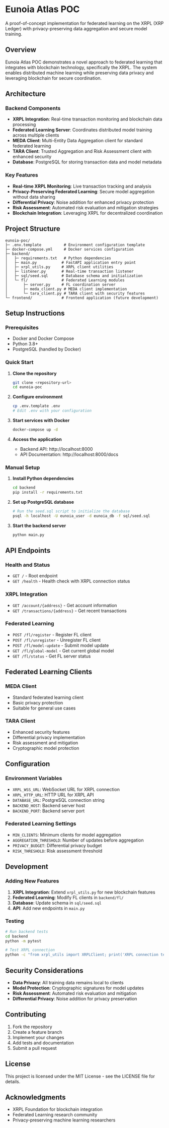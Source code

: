 # Eunoia Atlas POC

A proof-of-concept implementation for federated learning on the XRPL (XRP Ledger) with privacy-preserving data aggregation and secure model training.

## Overview

Eunoia Atlas POC demonstrates a novel approach to federated learning that integrates with blockchain technology, specifically the XRPL. The system enables distributed machine learning while preserving data privacy and leveraging blockchain for secure coordination.

## Architecture

### Backend Components

- **XRPL Integration**: Real-time transaction monitoring and blockchain data processing
- **Federated Learning Server**: Coordinates distributed model training across multiple clients
- **MEDA Client**: Multi-Entity Data Aggregation client for standard federated learning
- **TARA Client**: Trusted Aggregation and Risk Assessment client with enhanced security
- **Database**: PostgreSQL for storing transaction data and model metadata

### Key Features

- **Real-time XRPL Monitoring**: Live transaction tracking and analysis
- **Privacy-Preserving Federated Learning**: Secure model aggregation without data sharing
- **Differential Privacy**: Noise addition for enhanced privacy protection
- **Risk Assessment**: Automated risk evaluation and mitigation strategies
- **Blockchain Integration**: Leveraging XRPL for decentralized coordination

## Project Structure

```
eunoia-poc/
├─ .env.template          # Environment configuration template
├─ docker-compose.yml     # Docker services configuration
├─ backend/
│   ├─ requirements.txt   # Python dependencies
│   ├─ main.py           # FastAPI application entry point
│   ├─ xrpl_utils.py     # XRPL client utilities
│   ├─ listener.py       # Real-time transaction listener
│   ├─ sql/seed.sql      # Database schema and initialization
│   └─ fl/               # Federated Learning modules
│       ├─ server.py     # FL coordination server
│       ├─ meda_client.py # MEDA client implementation
│       └─ tara_client.py # TARA client with security features
└─ frontend/             # Frontend application (future development)
```

## Setup Instructions

### Prerequisites

- Docker and Docker Compose
- Python 3.8+
- PostgreSQL (handled by Docker)

### Quick Start

1. **Clone the repository**
   ```bash
   git clone <repository-url>
   cd eunoia-poc
   ```

2. **Configure environment**
   ```bash
   cp .env.template .env
   # Edit .env with your configuration
   ```

3. **Start services with Docker**
   ```bash
   docker-compose up -d
   ```

4. **Access the application**
   - Backend API: http://localhost:8000
   - API Documentation: http://localhost:8000/docs

### Manual Setup

1. **Install Python dependencies**
   ```bash
   cd backend
   pip install -r requirements.txt
   ```

2. **Set up PostgreSQL database**
   ```bash
   # Run the seed.sql script to initialize the database
   psql -h localhost -U eunoia_user -d eunoia_db -f sql/seed.sql
   ```

3. **Start the backend server**
   ```bash
   python main.py
   ```

## API Endpoints

### Health and Status
- `GET /` - Root endpoint
- `GET /health` - Health check with XRPL connection status

### XRPL Integration
- `GET /account/{address}` - Get account information
- `GET /transactions/{address}` - Get recent transactions

### Federated Learning
- `POST /fl/register` - Register FL client
- `POST /fl/unregister` - Unregister FL client
- `POST /fl/model-update` - Submit model update
- `GET /fl/global-model` - Get current global model
- `GET /fl/status` - Get FL server status

## Federated Learning Clients

### MEDA Client
- Standard federated learning client
- Basic privacy protection
- Suitable for general use cases

### TARA Client
- Enhanced security features
- Differential privacy implementation
- Risk assessment and mitigation
- Cryptographic model protection

## Configuration

### Environment Variables

- `XRPL_WSS_URL`: WebSocket URL for XRPL connection
- `XRPL_HTTP_URL`: HTTP URL for XRPL API
- `DATABASE_URL`: PostgreSQL connection string
- `BACKEND_HOST`: Backend server host
- `BACKEND_PORT`: Backend server port

### Federated Learning Settings

- `MIN_CLIENTS`: Minimum clients for model aggregation
- `AGGREGATION_THRESHOLD`: Number of updates before aggregation
- `PRIVACY_BUDGET`: Differential privacy budget
- `RISK_THRESHOLD`: Risk assessment threshold

## Development

### Adding New Features

1. **XRPL Integration**: Extend `xrpl_utils.py` for new blockchain features
2. **Federated Learning**: Modify FL clients in `backend/fl/`
3. **Database**: Update schema in `sql/seed.sql`
4. **API**: Add new endpoints in `main.py`

### Testing

```bash
# Run backend tests
cd backend
python -m pytest

# Test XRPL connection
python -c "from xrpl_utils import XRPLClient; print('XRPL connection test')"
```

## Security Considerations

- **Data Privacy**: All training data remains local to clients
- **Model Protection**: Cryptographic signatures for model updates
- **Risk Assessment**: Automated risk evaluation and mitigation
- **Differential Privacy**: Noise addition for privacy preservation

## Contributing

1. Fork the repository
2. Create a feature branch
3. Implement your changes
4. Add tests and documentation
5. Submit a pull request

## License

This project is licensed under the MIT License - see the LICENSE file for details.

## Acknowledgments

- XRPL Foundation for blockchain integration
- Federated Learning research community
- Privacy-preserving machine learning researchers 